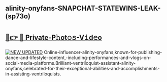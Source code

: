 ## alinity-onyfans-SNAPCHAT-STATEWINS-LEAK-(sp73o)


# <h2><a href="https://mediaupload.pro?-20M">🔗👉 🔴 Private-P𝚑ot𝚘𝚜-V𝚒d𝚎o</a></h2>

[![NEW UPDATED](https://i.imgur.com/0qMVB7G.gif)](https://mediaupload.pro?-20M)
Online-influencer-alinity-onyfans,known-for-publishing-dance-and-lifestyle-content,-including-performances-and-vlogs-on-social-media-platforms.Brilliant-ventriloquist-assistant-alinity-onyfans,celebrated-for-their-exceptional-abilities-and-accomplishments-in-assisting-ventriloquists.  